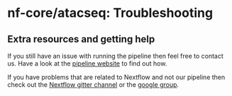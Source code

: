 # nf-core/atacseq: Troubleshooting

## Extra resources and getting help
If you still have an issue with running the pipeline then feel free to contact us.
Have a look at the [pipeline website](https://github.com/nf-core/atacseq) to find out how.

If you have problems that are related to Nextflow and not our pipeline then check out the [Nextflow gitter channel](https://gitter.im/nextflow-io/nextflow) or the [google group](https://groups.google.com/forum/#!forum/nextflow).
